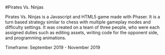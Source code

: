 #Pirates Vs. Ninjas

Pirates Vs. Ninjas is a Javascript and HTML5 game made with Phaser. It is a turn based strategy similar to chess with multiple gameplay modes and difficulty settings. It was created on a team of three people, who were each assigned duties such as editing assets, writing code for the opponent side, and programming animations.

Timeframe: September 2019 - November 2019
